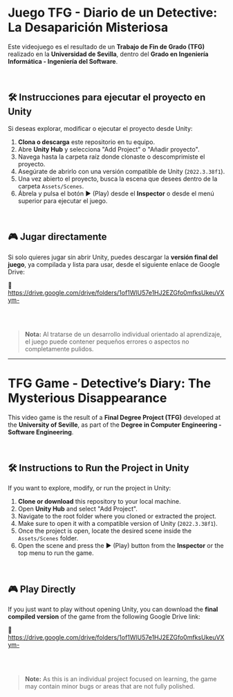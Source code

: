 # Juego TFG - Diario de un Detective: La Desaparición Misteriosa

Este videojuego es el resultado de un **Trabajo de Fin de Grado (TFG)** realizado en la **Universidad de Sevilla**, dentro del **Grado en Ingeniería Informática - Ingeniería del Software**.

<br>

## 🛠️ Instrucciones para ejecutar el proyecto en Unity

Si deseas explorar, modificar o ejecutar el proyecto desde Unity:

1. **Clona o descarga** este repositorio en tu equipo.
2. Abre **Unity Hub** y selecciona "Add Project" o "Añadir proyecto".
3. Navega hasta la carpeta raíz donde clonaste o descomprimiste el proyecto.
4. Asegúrate de abrirlo con una versión compatible de Unity (`2022.3.38f1`).
5. Una vez abierto el proyecto, busca la escena que desees dentro de la carpeta `Assets/Scenes`.
6. Ábrela y pulsa el botón ▶️ (Play) desde el **Inspector** o desde el menú superior para ejecutar el juego.

<br>

## 🎮 Jugar directamente

Si solo quieres jugar sin abrir Unity, puedes descargar la **versión final del juego**, ya compilada y lista para usar, desde el siguiente enlace de Google Drive:

🔗 https://drive.google.com/drive/folders/1of1WlU57e1HJ2EZGfo0mfksUkeuVXym-

<br>
<br>

> **Nota:** Al tratarse de un desarrollo individual orientado al aprendizaje, el juego puede contener pequeños errores o aspectos no completamente pulidos.

----------------------------------------------------------------------------------------------------------------------------------------------------------------------------------------------------------

# TFG Game - Detective’s Diary: The Mysterious Disappearance

This video game is the result of a **Final Degree Project (TFG)** developed at the **University of Seville**, as part of the **Degree in Computer Engineering - Software Engineering**.

<br>

## 🛠️ Instructions to Run the Project in Unity

If you want to explore, modify, or run the project in Unity:

1. **Clone or download** this repository to your local machine.
2. Open **Unity Hub** and select "Add Project".
3. Navigate to the root folder where you cloned or extracted the project.
4. Make sure to open it with a compatible version of Unity (`2022.3.38f1`).
5. Once the project is open, locate the desired scene inside the `Assets/Scenes` folder.
6. Open the scene and press the ▶️ (Play) button from the **Inspector** or the top menu to run the game.

<br>

## 🎮 Play Directly

If you just want to play without opening Unity, you can download the **final compiled version** of the game from the following Google Drive link:

🔗 https://drive.google.com/drive/folders/1of1WlU57e1HJ2EZGfo0mfksUkeuVXym-

<br>
<br>

> **Note:** As this is an individual project focused on learning, the game may contain minor bugs or areas that are not fully polished.
